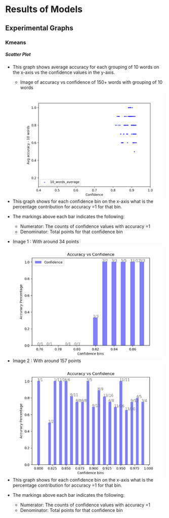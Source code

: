 # Results of Models
## Experimental Graphs
### Kmeans
##### Scatter Plot
-   This graph shows average accuracy for each grouping of 10 words on the x-axis vs the confidence values in the y-axis.
    -   Image of accuracy vs confidence of 150+ words with grouping of 10 words
    <img src="https://github.com/sguptabsp/metaphor-identification/blob/plot-accuracy-vs-confidence/Sample/output/scatter_10_words_average_accuracy.png?raw=true"
     alt="Markdown Monster icon"
     style="float: left; margin-right: 10px;" />
-   This graph shows for each confidence bin on the x-axis what is the percentage contribution for accuracy =1 for that bin.
-   The markings above each bar indicates the following:
    - Numerator: The counts of confidence values with accuracy =1 
    - Denominator: Total points for that confidence bin

-   Image 1 : With around 34 points
<img src="https://github.com/sguptabsp/metaphor-identification/blob/plot-accuracy-vs-confidence/Sample/output/acccuracy1_percentage_bin_1569695890.png?raw=true"
     alt="Markdown Monster icon"
     style="float: left; margin-right: 10px;" />

-   Image 2 : With around 157 points
<img src="https://github.com/sguptabsp/metaphor-identification/blob/plot-accuracy-vs-confidence/Sample/output/acccuracy1_percentage_bin_1570039181.png?raw=true"
     alt="Markdown Monster icon"
     style="float: left; margin-right: 10px;" />
-   This graph shows for each confidence bin on the x-axis what is the percentage contribution for accuracy =1 for that bin.
-   The markings above each bar indicates the following:
    - Numerator: The counts of confidence values with accuracy =1 
    - Denominator: Total points for that confidence bin
